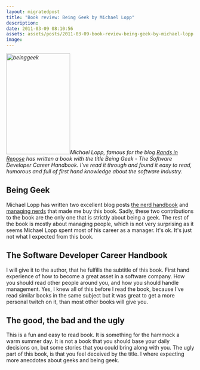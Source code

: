 ```yaml
---
layout: migratedpost
title: "Book review: Being Geek by Michael Lopp"
description:
date: 2011-03-09 08:10:56
assets: assets/posts/2011-03-09-book-review-being-geek-by-michael-lopp
image: 
---
```


<p><em><img class="left size-full wp-image-1090" title="beinggeek" src="http://litemedia.info/media/Default/Mint/beinggeek.jpg" width="171" height="269" />Michael Lopp, famous for the blog <a href="http://randsinrepose.com/">Rands in Repose</a> has written a book with the title Being Geek - The Software Developer Career Handbook. I've read it through and found it easy to read, humorous and full of first hand knowledge about the software industry.</em></p>
<h2>Being Geek</h2>
<p>Michael Lopp has written two excellent blog posts <a href="http://randsinrepose.com/archives/2007/11/11/the_nerd_handbook.html">the nerd handbook</a> and <a href="http://www.randsinrepose.com/archives/2011/01/17/managing_nerds.html">managing nerds</a> that made me buy this book. Sadly, these two contributions to the book are the only one that is strictly about being a geek. The rest of the book is mostly about managing people, which is not very surprising as it seems Michael Lopp spent most of his career as a manager.  It's ok. It's just not what I expected from this book.</p>
<h2>The Software Developer Career Handbook</h2>
<p>I will give it to the author, that he fulfills the subtitle of this book. First hand experience of how to become a great asset in a software company. How you should read other people around you, and how you should handle management. Yes, I knew all of this before I read the book, because I've read similar books in the same subject but it was great to get a more personal twitch on it, than most other books will give you.</p>
<h2>The good, the bad and the ugly</h2>
<p>This is a fun and easy to read book. It is something for the hammock a warm summer day. It is not a book that you should base your daily decisions on, but some stories that you could bring along with you.  The ugly part of this book, is that you feel deceived by the title. I where expecting more anecdotes about geeks and being geek.</p>
